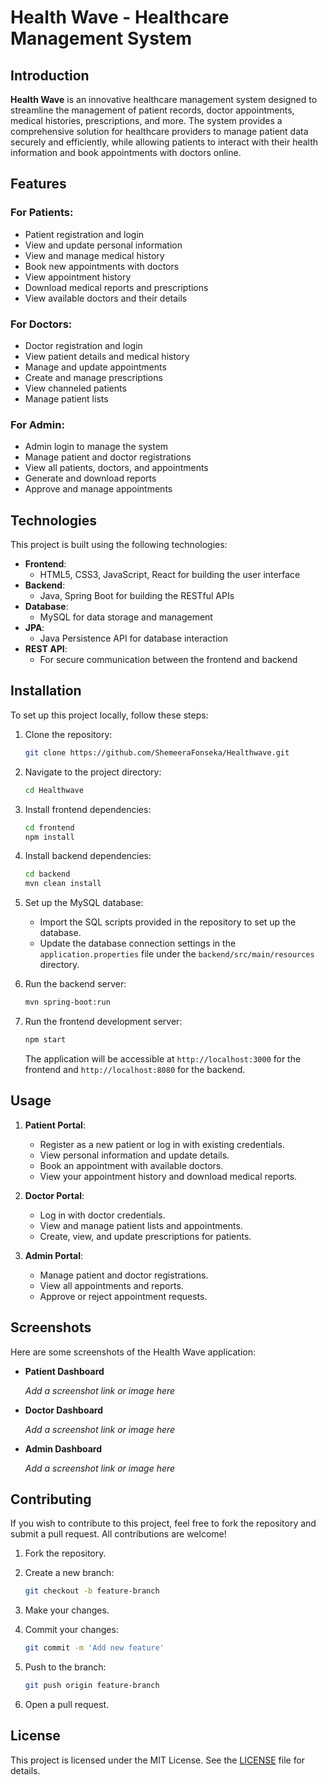 

# Health Wave - Healthcare Management System

## Introduction

**Health Wave** is an innovative healthcare management system designed to streamline the management of patient records, doctor appointments, medical histories, prescriptions, and more. The system provides a comprehensive solution for healthcare providers to manage patient data securely and efficiently, while allowing patients to interact with their health information and book appointments with doctors online.

## Features

### For Patients:
- Patient registration and login
- View and update personal information
- View and manage medical history
- Book new appointments with doctors
- View appointment history
- Download medical reports and prescriptions
- View available doctors and their details

### For Doctors:
- Doctor registration and login
- View patient details and medical history
- Manage and update appointments
- Create and manage prescriptions
- View channeled patients
- Manage patient lists

### For Admin:
- Admin login to manage the system
- Manage patient and doctor registrations
- View all patients, doctors, and appointments
- Generate and download reports
- Approve and manage appointments

## Technologies

This project is built using the following technologies:

- **Frontend**: 
  - HTML5, CSS3, JavaScript, React for building the user interface
- **Backend**: 
  - Java, Spring Boot for building the RESTful APIs
- **Database**: 
  - MySQL for data storage and management
- **JPA**: 
  - Java Persistence API for database interaction
- **REST API**: 
  - For secure communication between the frontend and backend

## Installation

To set up this project locally, follow these steps:

1. Clone the repository:

   ```bash
   git clone https://github.com/ShemeeraFonseka/Healthwave.git
   ```

2. Navigate to the project directory:

   ```bash
   cd Healthwave
   ```

3. Install frontend dependencies:

   ```bash
   cd frontend
   npm install
   ```

4. Install backend dependencies:

   ```bash
   cd backend
   mvn clean install
   ```

5. Set up the MySQL database:
   - Import the SQL scripts provided in the repository to set up the database.
   - Update the database connection settings in the `application.properties` file under the `backend/src/main/resources` directory.

6. Run the backend server:

   ```bash
   mvn spring-boot:run
   ```

7. Run the frontend development server:

   ```bash
   npm start
   ```

   The application will be accessible at `http://localhost:3000` for the frontend and `http://localhost:8080` for the backend.

## Usage

1. **Patient Portal**:
   - Register as a new patient or log in with existing credentials.
   - View personal information and update details.
   - Book an appointment with available doctors.
   - View your appointment history and download medical reports.

2. **Doctor Portal**:
   - Log in with doctor credentials.
   - View and manage patient lists and appointments.
   - Create, view, and update prescriptions for patients.

3. **Admin Portal**:
   - Manage patient and doctor registrations.
   - View all appointments and reports.
   - Approve or reject appointment requests.

## Screenshots

Here are some screenshots of the Health Wave application:

- **Patient Dashboard**

  _Add a screenshot link or image here_

- **Doctor Dashboard**

  _Add a screenshot link or image here_

- **Admin Dashboard**

  _Add a screenshot link or image here_

## Contributing

If you wish to contribute to this project, feel free to fork the repository and submit a pull request. All contributions are welcome!

1. Fork the repository.
2. Create a new branch:

   ```bash
   git checkout -b feature-branch
   ```

3. Make your changes.
4. Commit your changes:

   ```bash
   git commit -m 'Add new feature'
   ```

5. Push to the branch:

   ```bash
   git push origin feature-branch
   ```

6. Open a pull request.

## License

This project is licensed under the MIT License. See the [LICENSE](LICENSE) file for details.

